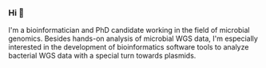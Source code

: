 ### Hi 👋
I'm a bioinformatician and PhD candidate working in the field of microbial genomics.
Besides hands-on analysis of microbial WGS data, I'm especially interested in the development of bioinformatics software tools to analyze bacterial WGS data with a special turn towards plasmids.
